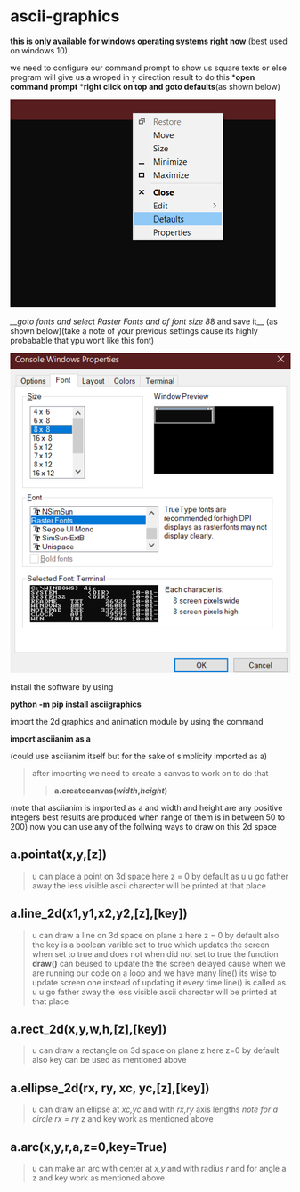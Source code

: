 # ascii-graphics

__this is only available for windows operating systems right now__
(best used on windows 10)

we need to configure our command prompt to show us square texts or else
 program will give us a wroped in y direction result to do this 
*__open command prompt__
*__right click on top and goto defaults__(as shown below)

![right_click_image](/images/click.png)

*__goto fonts and select _Raster Fonts_ and of font size 8*8 and save it__ (as shown below)(take a note of your previous settings cause its highly probabable that ypu wont like this font)

![fontsize](/images/size.png)


install the software by using

__python -m pip install asciigraphics__

import the 2d graphics and animation module by using the command

 __import asciianim as a__
 
 (could use asciianim itself but for the sake of simplicity imported as a)
 
>after importing we need to create a canvas to work on to do that
>>__a.createcanvas(_width_,_height_)__

(note that asciianim is imported as a and width and height are any positive
integers best results are produced when range of them is in between 50 to 200)
now you can use any of the follwing ways to draw on this 2d space

## __a.pointat(x,y,[z])__ 
>u can place a point on 3d space here z = 0 by default
>as u u go father away the less visible ascii charecter will be printed at that place

## __a.line_2d(x1,y1,x2,y2,[z],[key])__ 
>u can draw a line on 3d space on plane z 
>here z = 0 by default also the key is a boolean varible set to true which
>updates the screen when set to true and does not when did not set to true
>the function __draw()__ can beused to update the the screen delayed cause when 
>we are running our code on a loop and we have many line() its wise to update
>screen one instead of updating it every time line() is called
>as u u go father away the less visible ascii charecter will be printed at that place

## __a.rect_2d(x,y,w,h,[z],[key])__ 
>u can draw a rectangle on 3d space on plane z here z=0 by default also key can be used as mentioned above
## __a.ellipse_2d(rx, ry, xc, yc,[z],[key])__
>u can draw an ellipse at _xc,yc_ and with _rx,ry_ axis lengths _note for a circle rx = ry_ z and key work as mentioned above
## __a.arc(x,y,r,a,z=0,key=True)__ 
>u can make an arc with center at _x,y_ and with radius _r_ and for angle a z and key work as mentioned above
